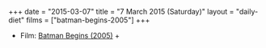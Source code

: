 +++
date = "2015-03-07"
title = "7 March 2015 (Saturday)"
layout = "daily-diet"
films = ["batman-begins-2005"]
+++


* Film: [Batman Begins (2005)](/films/batman-begins-2005) +